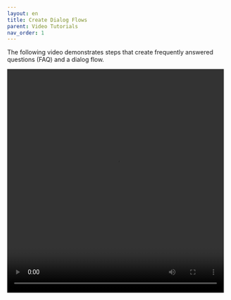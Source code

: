 ```yaml
---
layout: en
title: Create Dialog Flows
parent: Video Tutorials
nav_order: 1
---
```


The following video demonstrates steps that create frequently answered questions (FAQ) and a dialog flow.

<video src="/assets/images/example/video/basic.mov" width="100%" height="520px" controls="controls"></video>

